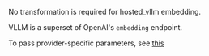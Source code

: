 No transformation is required for hosted_vllm embedding.

VLLM is a superset of OpenAI's `embedding` endpoint.

To pass provider-specific parameters, see [this](https://docs.llm.ai/docs/completion/provider_specific_params)